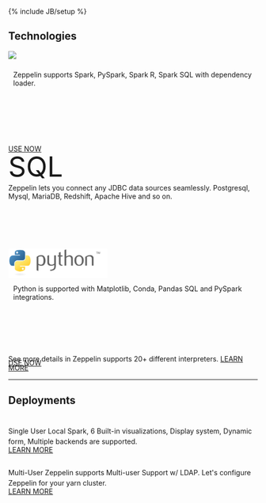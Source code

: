 <!--
Licensed under the Apache License, Version 2.0 (the "License");
you may not use this file except in compliance with the License.
You may obtain a copy of the License at

http://www.apache.org/licenses/LICENSE-2.0

Unless required by applicable law or agreed to in writing, software
distributed under the License is distributed on an "AS IS" BASIS,
WITHOUT WARRANTIES OR CONDITIONS OF ANY KIND, either express or implied.
See the License for the specific language governing permissions and
limitations under the License.
-->
{% include JB/setup %}
<div class="tech_deploy">
  <div class="container">
    <h2>Technologies</h2>
    <div class="border row">
      <div class="border col-md-4 col-sm-4" style="height:200px;">
        <div class="panel-content">
          <label class="_default-text" style="margin-top: 20px;">
            <img src="./assets/themes/zeppelin/img/spark_logo.jpg" width="140px">
          </label>
          <label class="_hover-text">
            <div style="min-height:140px; padding: 20px 10px 10px 10px;">
              Zeppelin supports Spark, PySpark, Spark R, Spark SQL with dependency loader.
            </div>
            <a href="./docs/0.8.0-SNAPSHOT/quickstart/spark_with_zeppelin.html" class="panel-button">USE NOW <span class="glyphicon glyphicon-chevron-right"></span></a>
          </label>                     
        </div>
      </div>
      <div class="border col-md-4 col-sm-4" style="height:200px;">
        <div class="panel-content">
          <label class="_default-text" style="font-size:56px;">SQL</label>
          <label class="_hover-text">
            <div style="min-height:140px;">
              Zeppelin lets you connect any JDBC data sources seamlessly. Postgresql, Mysql, MariaDB, Redshift, Apache Hive and so on.
            </div>
            <a href="./docs/0.8.0-SNAPSHOT/quickstart/sql_with_zeppelin.html" class="panel-button">USE NOW <span class="glyphicon glyphicon-chevron-right"></span></a>
          </label>
        </div>
      </div>
      <div class="border col-md-4 col-sm-4" style="height:200px;">
        <div class="panel-content">
          <label class="_default-text" style="margin-top:75px;">
            <img src="./assets/themes/zeppelin/img/python-logo-generic.svg" width="200px">
          </label>
          <label class="_hover-text">
            <div style="min-height:140px; padding: 10px;">
              Python is supported with Matplotlib, Conda, Pandas SQL and PySpark integrations.
            </div>
            <a href="./docs/0.8.0-SNAPSHOT/quickstart/python_with_zeppelin.html" class="panel-button">USE NOW <span class="glyphicon glyphicon-chevron-right"></span></a>
          </label>
        </div>
      </div>
    </div>
    <div class="col-md-12 col-sm-12 col-xs-12 text-center">
      <p class="bottom-text">
        See more details in Zeppelin supports 20+ different interpreters.
        <a href="/docs/0.8.0-SNAPSHOT/manual/interpreters.html">LEARN MORE <span class="glyphicon glyphicon-chevron-right" style="font-size:15px;"></span></a>
      </p>
    </div>    
    <hr />
    <div class="border row">
      <h2 style="padding-bottom: 8px;">Deployments</h2>
      <div class="border col-md-6 col-sm-6">
        <p class="panel-content-user">
          <label style="width: 100%;">
            <span class="fa fa-user" style="font-size:30px;position:relative;width:100%;text-align:center;"></span>
            <span class="title-text">Single User</span>            
          </label>
          <label class="content-text">
            Local Spark, 6 Built-in visualizations, Display system, Dynamic form, Multiple backends are supported.<br/>
            <a href="./docs/0.8.0-SNAPSHOT/quickstart/tutorial.html" class="user-button">LEARN MORE</a>
          </label>
        </p>
      </div>
      <div class="border col-md-6 col-sm-6">
        <p class="panel-content-user">
          <label style="width: 100%;">
            <span class="fa fa-users" style="font-size:30px;position:relative;width:100%;text-align:center;"></span>
            <span class="title-text">Multi-User</span>
          </label>
          <label class="content-text">
            Zeppelin supports Multi-user Support w/ LDAP. Let's configure Zeppelin for your yarn cluster.<br/>
            <a href="./docs/0.8.0-SNAPSHOT/usage/other_features/personalized_mode.html" class="user-button">LEARN MORE</a>
          </label>                 
        </p>
      </div>
    </div>
  </div>
</div>
